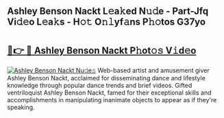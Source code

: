 ## Ashley Benson Nackt L𝚎a𝚔ed N𝚞𝚍e - Part-Jfq Vi𝚍𝚎o L𝚎a𝚔s - H𝚘𝚝 O𝚗𝚕yf𝚊ns P𝚑𝚘tos G37yo

# <h2><a href="http://kfen8e.oniu.top/?m=Ashley+Benson+Nackt">🔗👉 🔴 Ashley Benson Nackt P𝚑ot𝚘𝚜 V𝚒d𝚎o</a></h2>

[![Ashley Benson Nackt Nu𝚍e𝚜](https://i.imgur.com/0qMVB7G.gif)](http://kfen8e.oniu.top/?m=Ashley+Benson+Nackt)
Web-based artist and amusement giver Ashley Benson Nackt, acclaimed for disseminating dance and lifestyle knowledge through popular dance trends and brief videos. Gifted ventriloquist Ashley Benson Nackt, famed for their exceptional skills and accomplishments in manipulating inanimate objects to appear as if they're speaking.  
